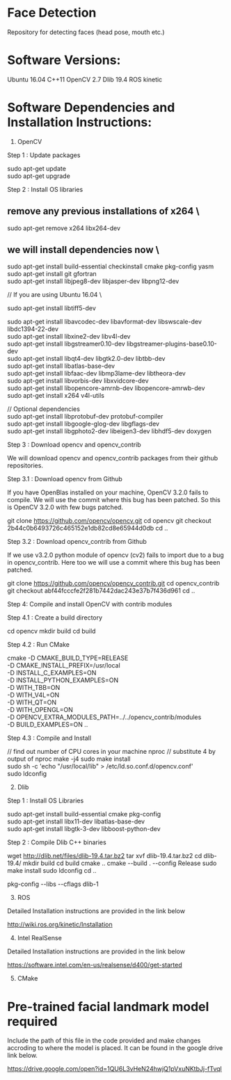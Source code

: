# Face Detection
Repository for detecting faces (head pose, mouth etc.)

# Software Versions:

Ubuntu 16.04
C++11
OpenCV 2.7
Dlib 19.4
ROS kinetic 

# Software Dependencies and Installation Instructions:

1) OpenCV

Step 1 : Update packages

sudo apt-get update \
sudo apt-get upgrade 

Step 2 : Install OS libraries 

## remove any previous installations of x264 \
sudo apt-get remove x264 libx264-dev 

## we will install dependencies now \

sudo apt-get install build-essential checkinstall cmake pkg-config yasm \
sudo apt-get install git gfortran \
sudo apt-get install libjpeg8-dev libjasper-dev libpng12-dev 

// If you are using Ubuntu 16.04 \

sudo apt-get install libtiff5-dev

sudo apt-get install libavcodec-dev libavformat-dev libswscale-dev libdc1394-22-dev \
sudo apt-get install libxine2-dev libv4l-dev \
sudo apt-get install libgstreamer0.10-dev libgstreamer-plugins-base0.10-dev \
sudo apt-get install libqt4-dev libgtk2.0-dev libtbb-dev \
sudo apt-get install libatlas-base-dev \
sudo apt-get install libfaac-dev libmp3lame-dev libtheora-dev \
sudo apt-get install libvorbis-dev libxvidcore-dev \
sudo apt-get install libopencore-amrnb-dev libopencore-amrwb-dev \
sudo apt-get install x264 v4l-utils 

// Optional dependencies \
sudo apt-get install libprotobuf-dev protobuf-compiler \
sudo apt-get install libgoogle-glog-dev libgflags-dev \
sudo apt-get install libgphoto2-dev libeigen3-dev libhdf5-dev doxygen 

Step 3 : Download opencv and opencv_contrib

We will download opencv and opencv_contrib packages from their github repositories. 

Step 3.1 : Download opencv from Github

If you have OpenBlas installed on your machine, OpenCV 3.2.0 fails to compile. We will use the 
commit where this bug has been patched. So this is OpenCV 3.2.0 with few bugs patched. 

git clone https://github.com/opencv/opencv.git
cd opencv
git checkout 2b44c0b6493726c465152e1db82cd8e65944d0db
cd ..

Step 3.2 : Download opencv_contrib from Github

If we use v3.2.0 python module of opencv (cv2) fails to import due to a bug in opencv_contrib. 
Here too we will use a commit where this bug has been patched.

git clone https://github.com/opencv/opencv_contrib.git
cd opencv_contrib
git checkout abf44fcccfe2f281b7442dac243e37b7f436d961
cd ..

Step 4: Compile and install OpenCV with contrib modules 

Step 4.1 : Create a build directory

cd opencv
mkdir build
cd build

Step 4.2 : Run CMake

cmake -D CMAKE_BUILD_TYPE=RELEASE \
-D CMAKE_INSTALL_PREFIX=/usr/local \
-D INSTALL_C_EXAMPLES=ON \
-D INSTALL_PYTHON_EXAMPLES=ON \
-D WITH_TBB=ON \
-D WITH_V4L=ON \
-D WITH_QT=ON \
-D WITH_OPENGL=ON \
-D OPENCV_EXTRA_MODULES_PATH=../../opencv_contrib/modules \
-D BUILD_EXAMPLES=ON ..

Step 4.3 : Compile and Install

// find out number of CPU cores in your machine
nproc
// substitute 4 by output of nproc
make -j4
sudo make install \
sudo sh -c 'echo "/usr/local/lib" > /etc/ld.so.conf.d/opencv.conf' \
sudo ldconfig 

2) Dlib

Step 1 : Install OS Libraries

sudo apt-get install build-essential cmake pkg-config \
sudo apt-get install libx11-dev libatlas-base-dev \
sudo apt-get install libgtk-3-dev libboost-python-dev   

Step 2 : Compile Dlib C++ binaries

wget  http://dlib.net/files/dlib-19.4.tar.bz2
tar xvf dlib-19.4.tar.bz2
cd dlib-19.4/
mkdir build
cd build
cmake ..
cmake --build . --config Release
sudo make install
sudo ldconfig
cd ..

pkg-config --libs --cflags dlib-1

3) ROS

Detailed Installation instructions are provided in the link below

http://wiki.ros.org/kinetic/Installation

4) Intel RealSense 

Detailed Installation instructions are provided in the link below

https://software.intel.com/en-us/realsense/d400/get-started

5) CMake

# Pre-trained facial landmark model required

Include the path of this file in the code provided and make changes accroding to where the model is placed. It can be found in the google drive link below.

https://drive.google.com/open?id=1QU6L3vHeN24hwjQ1pVxuNKtbJj-fTvql

